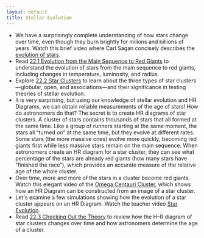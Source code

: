```yaml
---
layout: default
title: Stellar Evolution
---
```


- We have a surprisingly complete understanding of how stars change over time, even though they burn brightly for milions and billions of years. Watch this brief video where Carl Sagan concisely describes the [evolution of stars](https://www.youtube.com/watch?v=Hx8p8lEJyKI). 
- Read [22.1 Evolution from the Main Sequence to Red Giants](https://openstax.org/books/astronomy-2e/pages/22-1-evolution-from-the-main-sequence-to-red-giants) to understand the evolution of stars from the main sequence to red giants, including changes in temperature, luminosity, and radius.
- Explore [22.2 Star Clusters](https://openstax.org/books/astronomy-2e/pages/22-2-star-clusters) to learn about the three types of star clusters—globular, open, and associations—and their significance in testing theories of stellar evolution.
- It is very surprising, but using our knowledge of stellar evolution and HR Diagrams, we can obtain reliable measurements of the age of stars! How do astronomers do that? The secret is to create HR diagrams of star clusters. A cluster of stars contains thousands of stars that all formed at the same time. Like a group of runners starting at the same moment, the stars all “turned on” at the same time, but they evolve at different rates. Some stars (the more massive ones) evolve more quickly, becoming red giants first while less massive stars remain on the main sequence. When astronomers create an HR diagram for a star cluster, they can see what percentage of the stars are already red giants (how many stars have “finished the race”), which provides an accurate measure of the relative age of the whole cluster.
- Over time, more and more of the stars in a cluster become red giants. Watch this elegant video of the [Omega Centauri Cluster](https://www.youtube.com/watch?v=k22JBRGFpGQ), which shows how an HR Diagram can be constructed from an image of a star cluster.
- Let's examine a few simulations showing how the evolution of a star cluster appears on an HR Diagram. Watch the teacher video [Star Evolution](https://www.youtube.com/watch?v=Wep8yBWr9RM).    
- Read [22.3 Checking Out the Theory](https://openstax.org/books/astronomy-2e/pages/22-3-checking-out-the-theory) to review how the H–R diagram of star clusters changes over time and how astronomers determine the age of a cluster.


